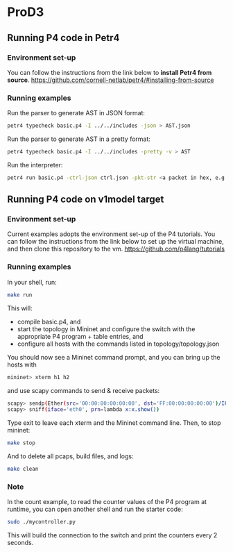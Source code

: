 # ProD3
## Running P4 code in Petr4
### Environment set-up
You can follow the instructions from the link below to **install Petr4 from source**.
https://github.com/cornell-netlab/petr4/#installing-from-source

### Running examples
Run the parser to generate AST in JSON format:
```sh
petr4 typecheck basic.p4 -I ../../includes -json > AST.json
```
Run the parser to generate AST in a pretty format:
```sh
petr4 typecheck basic.p4 -I ../../includes -pretty -v > AST
```
Run the interpreter:
```sh
petr4 run basic.p4 -ctrl-json ctrl.json -pkt-str <a packet in hex, e.g. 2A2A2A2A2A2A2A2A2A2A2A2A21> -I ../../includes/ -T v1 > eval_result
```

## Running P4 code on v1model target
### Environment set-up
Current examples adopts the environment set-up of the P4 tutorials. You can follow the instructions from the link below to set up the virtual machine, and then clone this repository to the vm.
https://github.com/p4lang/tutorials

### Running examples
In your shell, run:
```sh
make run
```
This will:

- compile basic.p4, and
- start the topology in Mininet and configure the switch with the appropriate P4 program + table entries, and
- configure all hosts with the commands listed in topology/topology.json

You should now see a Mininet command prompt, and you can bring up the hosts with
```sh
mininet> xterm h1 h2
```
and use scapy commands to send & receive packets:
```sh
scapy> sendp(Ether(src='00:00:00:00:00:00', dst='FF:00:00:00:00:00')/IP(), iface='eth0')
scapy> sniff(iface='eth0', prn=lambda x:x.show())
```
Type exit to leave each xterm and the Mininet command line. Then, to stop mininet:
```sh
make stop
```
And to delete all pcaps, build files, and logs:
```sh
make clean
```
### Note
In the count example, to read the counter values of the P4 program at runtime, you can open another shell and run the starter code:
```sh
sudo ./mycontroller.py
```
This will build the connection to the switch and print the counters every 2 seconds.
